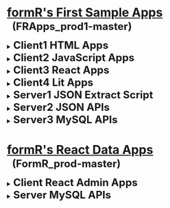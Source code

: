 
<html>
 <body>
  <style><!--
    details > ul > li            { margin-top:-10px !important; margin-bottom:20px !important; }
    details > ul > li > p        { color: #810d0d; padding-left: 20px; margin-top:-17px !important; text-indent: -20px; line-height: 22px !important; }
    details > ul > li:last-child { display: none; }                    					            /* .(21218.02.1 RAM Don't display MT last child) */
    code                         { color: black; font-size: 12px; margin: 0px 0px 0px 16px !important; padding-bottom: 0px; }   /* .(21218.02.3 RAM) */
  --></style>

  <div style="margin-left:25px;">

#
# <u>formR's First Sample Apps</u>
  <h2 style="font-size:24px; margin: -18px 0px 15px 12px;">(FRApps_prod1-master)</h2>

  <details><summary><b style="font-size:24px;">Client1 HTML Apps</b></summary>

  - ### [1c1. My HTML Custom App](client1/1c1_my-html-custom-app/index_final_custom.html)
    A simple responsive app using HTML and .CSS styles

  - ### [1c2. My HTML Rewmote App](client1/1c2_my-html-custom-app/index.html)
    A website based on My HTML Final Custom App

  -

</details>
  <details><summary><b style="font-size:24px;">Client2 JavaScript Apps</b></summary>

  - ### [2c1. My JavaScript Click Samples](client2/2c1_javascript-click-samples/index.html)
    A refactored JavaScript app using My HTML Custom App

  - ### [2c2. JavaScript FAQs App](client2/2c2_javascript-faqs-app/index.html)
    A simple JavaScript app to display FAQs using collapsing detail / stage items

  - ### [2c3. JavaScript Cards App](client2/2c3_javascript-cards-app/index.html)
    A simple JavaScript app to display cards using a collapsing carousel

  - ### [2c4. JavaScript JSON.JS Data App](client2/2c4_javascript-local-json-data-app/index.html)
    A simple JavaScript app to retreive JSON data from a local JavaScript file.

  - ### [2c5. JavaScript JSON Server API Data App](client2/2c5_javascript-json-data-app/index.html)
    A simple JavaScript app to retreive JSON data requested from a JSON Server with an API call.

  - ### [2c6. JavaScript JSON MySQL API Data App](client2/2c6_javascript-mysql-data-app/index.html)
    A simple JavaScript app to retreive JSON data requested from a MySQL Express Server with an API call.

  -

</details>
  <details><summary><b style="font-size:24px;">Client3 React Apps</b></summary>

  - ### [3c1. React Cards and FAQs App](client3/3c1-test-react-empty-app/build/index.html)
    A simple React app to display FAQs using collapsing cards and detail / stage items

  - ### [3c2. React Empty App](client3/3c2_react-faqs-n-cards-app/index.html)
    A clean React client app with only one line of HTML and all the React dependancies.

  - ### [3c3. React Button](client3/3c3-react-button/index.html)
    A simple button componant using React deployed from an Internet CDN.

  - ### [3c4. React App with No API](client3/3c4-react-app-no-api/build/index.html)
    A simple React app using client-side routes and data.

  - ### [3c5. React App with API](client3/3c5-react-app-wi-api/build/index.html)
    A simple React app using client-side routes and data served with an API call.

  - ### [3c6. My React Custom App](client3/3c6-react-custom-api/build/index..html)
    A simple React client app that can be used as a home page template.

  -

</details>
  <details><summary><b style="font-size:24px;">Client4 Lit Apps</b></summary>

  - ### [4c1. Simple Lit Component App](client4/4c1_simple-lit-component/index.html)
    A clean Lit component

  - ### [4c2. Lit Cards and FAQs App](client4/4c2_lit-faqs-n-cards-app/index.html)
    A simple Lit app to display FAQs using collapsing cards and detail / stage items

  - ### [4c3. Lit App with API](client4/4c3_lit-app-wi-api/index.html)
    A simple Lit app requesting data from a server API

  -

</details>
  <details><summary><b style="font-size:24px;">Server1 JSON Extract Script</b></summary>

  - ### [1s1. JSON Data Extract Script](server1/1s1-json-extract/getJSON.mjs)
    A simple NodeJS Script to extract data from MySQL.

  -

</details>
  <details><summary><b style="font-size:24px;">Server2 JSON APIs</b></summary>

  - ### [2s1. JSON Data API](server2/2s1-json-data-api/index.html)
    A simple API to return JSON data requested with an API call.

  -

</details>
  <details><summary><b style="font-size:24px;">Server3 MySQL APIs</b></summary>

  - ### [3s1. React Data API](server3/3s1-mysql-app-wi-api/index.html)
    A simple API to return MySQL data requested with an API call.

  -

</details>

# <u>formR's React Data Apps</u>
  <h2 style="font-size:24px; margin: -18px 0px 15px 12px;">(FormR_prod-master)</h2>

  <details><summary><b style="font-size:24px;">Client React Admin Apps</b></summary>

  - ### [1c. World](client/1c-world/public/index.html)
    A React client app to view data in the World database.

  - ### [3c. RAuth](client/3c-rauth/public/index.html)
    A React client app to authenticate users in the RAuth table.

  - ### [4c. Admin](client/4c-admin/public/index.html)
    A React client app to view, add, edit or delete users in the RAuth table

  - ### [5c. formR](client/5c-formr/public/index.html)
    A React client app to view, add, edit or delete data in the World database

  -

</details>
  <details><summary><b style="font-size:24px;">Server MySQL APIs</b></summary>

  - ### [1s. World](server/1s-world/index.html)
    A React server api to view data in the World database.

  - ### [3s. RAuth](server/3s-rauth/index.html)
    A React server api to authenticate users in the RAuth table.

  - ### [4s. Admin](server/4s-admin/index.html)
    A React server api to view, add, edit or delete users in the RAuth table

  - ### [5s. formR](server/5s-formr/index.html)
    A React server api to view, add, edit or delete data in the World database

  -

</details>

  </div>
 </body>
</html>
